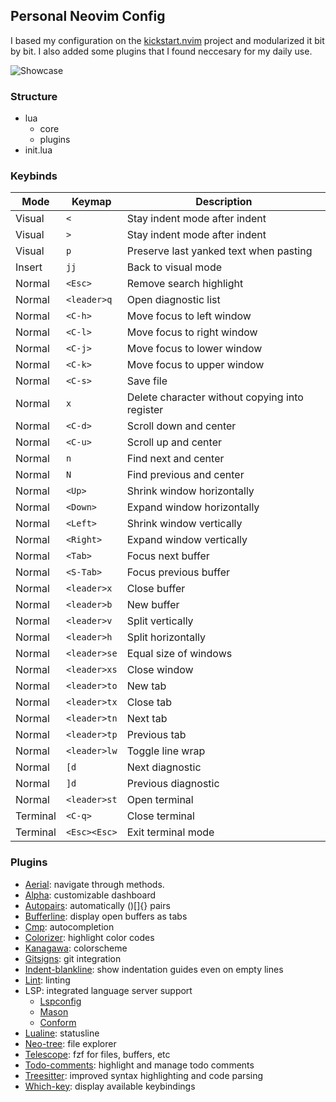 ## Personal Neovim Config

I based my configuration on the [kickstart.nvim](https://github.com/nvim-lua/kickstart.nvim) project and modularized it bit by bit. I also added some plugins that I found neccesary for my daily use.

![Showcase](https://github.com/user-attachments/assets/00d5e2ac-78fd-4651-8ced-ba0cdaf8f637)

### Structure

- lua
  - core
  - plugins
- init.lua

### Keybinds

| Mode     | Keymap       | Description                                    |
| -------- | ------------ | ---------------------------------------------- |
| Visual   | `<`          | Stay indent mode after indent                  |
| Visual   | `>`          | Stay indent mode after indent                  |
| Visual   | `p`          | Preserve last yanked text when pasting         |
| Insert   | `jj`         | Back to visual mode                            |
| Normal   | `<Esc>`      | Remove search highlight                        |
| Normal   | `<leader>q`  | Open diagnostic list                           |
| Normal   | `<C-h>`      | Move focus to left window                      |
| Normal   | `<C-l>`      | Move focus to right window                     |
| Normal   | `<C-j>`      | Move focus to lower window                     |
| Normal   | `<C-k>`      | Move focus to upper window                     |
| Normal   | `<C-s>`      | Save file                                      |
| Normal   | `x`          | Delete character without copying into register |
| Normal   | `<C-d>`      | Scroll down and center                         |
| Normal   | `<C-u>`      | Scroll up and center                           |
| Normal   | `n`          | Find next and center                           |
| Normal   | `N`          | Find previous and center                       |
| Normal   | `<Up>`       | Shrink window horizontally                     |
| Normal   | `<Down>`     | Expand window horizontally                     |
| Normal   | `<Left>`     | Shrink window vertically                       |
| Normal   | `<Right>`    | Expand window vertically                       |
| Normal   | `<Tab>`      | Focus next buffer                              |
| Normal   | `<S-Tab>`    | Focus previous buffer                          |
| Normal   | `<leader>x`  | Close buffer                                   |
| Normal   | `<leader>b`  | New buffer                                     |
| Normal   | `<leader>v`  | Split vertically                               |
| Normal   | `<leader>h`  | Split horizontally                             |
| Normal   | `<leader>se` | Equal size of windows                          |
| Normal   | `<leader>xs` | Close window                                   |
| Normal   | `<leader>to` | New tab                                        |
| Normal   | `<leader>tx` | Close tab                                      |
| Normal   | `<leader>tn` | Next tab                                       |
| Normal   | `<leader>tp` | Previous tab                                   |
| Normal   | `<leader>lw` | Toggle line wrap                               |
| Normal   | `[d`         | Next diagnostic                                |
| Normal   | `]d`         | Previous diagnostic                            |
| Normal   | `<leader>st` | Open terminal                                  |
| Terminal | `<C-q>`      | Close terminal                                 |
| Terminal | `<Esc><Esc>` | Exit terminal mode                             |

### Plugins

- [Aerial](https://github.com/stevearc/aerial.nvim): navigate through methods.
- [Alpha](https://github.com/goolord/alpha-nvim): customizable dashboard
- [Autopairs](https://github.com/windwp/nvim-autopairs): automatically ()[]{} pairs
- [Bufferline](https://github.com/akinsho/bufferline.nvim): display open buffers as tabs
- [Cmp](https://github.com/hrsh7th/nvim-cmp): autocompletion
- [Colorizer](https://github.com/norcalli/nvim-colorizer.lua): highlight color codes
- [Kanagawa](https://github.com/rebelot/kanagawa.nvim): colorscheme
- [Gitsigns](https://github.com/lewis6991/gitsigns.nvim): git integration
- [Indent-blankline](https://github.com/lukas-reineke/indent-blankline.nvim): show indentation guides even on empty lines
- [Lint](https://github.com/mfussenegger/nvim-lint): linting
- LSP: integrated language server support
  - [Lspconfig](https://github.com/neovim/nvim-lspconfig)
  - [Mason](https://github.com/williamboman/mason.nvim)
  - [Conform](https://github.com/stevearc/conform.nvim)
- [Lualine](https://github.com/nvim-lualine/lualine.nvim): statusline
- [Neo-tree](https://github.com/nvim-neo-tree/neo-tree.nvim): file explorer
- [Telescope](https://github.com/nvim-telescope/telescope.nvim): fzf for files, buffers, etc
- [Todo-comments](https://github.com/folke/todo-comments.nvim): highlight and manage todo comments
- [Treesitter](https://github.com/nvim-treesitter/nvim-treesitter): improved syntax highlighting and code parsing
- [Which-key](https://github.com/folke/which-key.nvim): display available keybindings
